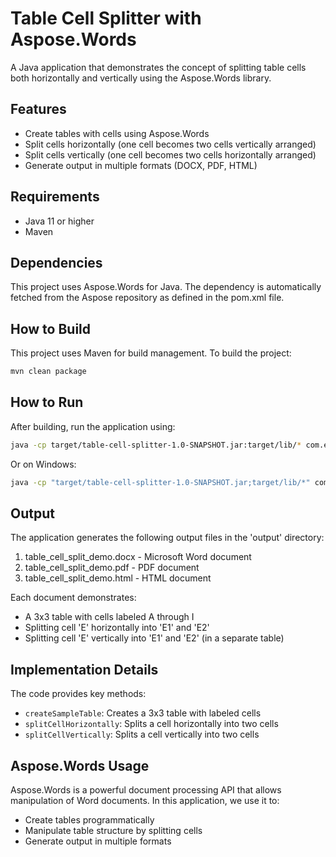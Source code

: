 
# Table Cell Splitter with Aspose.Words

A Java application that demonstrates the concept of splitting table cells both horizontally and vertically using the Aspose.Words library.

## Features

- Create tables with cells using Aspose.Words
- Split cells horizontally (one cell becomes two cells vertically arranged)
- Split cells vertically (one cell becomes two cells horizontally arranged)
- Generate output in multiple formats (DOCX, PDF, HTML)

## Requirements

- Java 11 or higher
- Maven

## Dependencies

This project uses Aspose.Words for Java. The dependency is automatically fetched from the Aspose repository as defined in the pom.xml file.

## How to Build

This project uses Maven for build management. To build the project:

```bash
mvn clean package
```

## How to Run

After building, run the application using:

```bash
java -cp target/table-cell-splitter-1.0-SNAPSHOT.jar:target/lib/* com.example.TableCellSplitter
```

Or on Windows:

```bash
java -cp "target/table-cell-splitter-1.0-SNAPSHOT.jar;target/lib/*" com.example.TableCellSplitter
```

## Output

The application generates the following output files in the 'output' directory:

1. table_cell_split_demo.docx - Microsoft Word document
2. table_cell_split_demo.pdf - PDF document
3. table_cell_split_demo.html - HTML document

Each document demonstrates:
- A 3x3 table with cells labeled A through I
- Splitting cell 'E' horizontally into 'E1' and 'E2'
- Splitting cell 'E' vertically into 'E1' and 'E2' (in a separate table)

## Implementation Details

The code provides key methods:
- `createSampleTable`: Creates a 3x3 table with labeled cells
- `splitCellHorizontally`: Splits a cell horizontally into two cells
- `splitCellVertically`: Splits a cell vertically into two cells

## Aspose.Words Usage

Aspose.Words is a powerful document processing API that allows manipulation of Word documents. In this application, we use it to:
- Create tables programmatically
- Manipulate table structure by splitting cells
- Generate output in multiple formats
